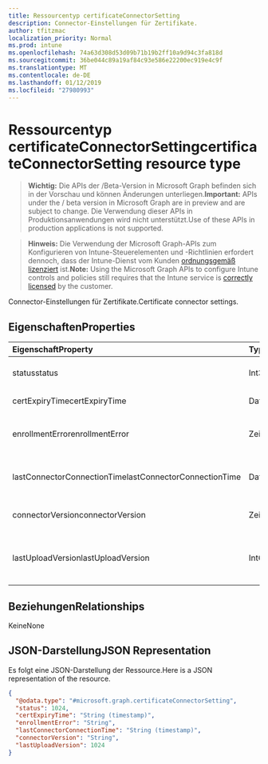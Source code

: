 ```yaml
---
title: Ressourcentyp certificateConnectorSetting
description: Connector-Einstellungen für Zertifikate.
author: tfitzmac
localization_priority: Normal
ms.prod: intune
ms.openlocfilehash: 74a63d308d53d09b71b19b2ff10a9d94c3fa818d
ms.sourcegitcommit: 36be044c89a19af84c93e586e22200ec919e4c9f
ms.translationtype: MT
ms.contentlocale: de-DE
ms.lasthandoff: 01/12/2019
ms.locfileid: "27980993"
---
```

# <a name="certificateconnectorsetting-resource-type"></a><span data-ttu-id="51203-103">Ressourcentyp certificateConnectorSetting</span><span class="sxs-lookup"><span data-stu-id="51203-103">certificateConnectorSetting resource type</span></span>

> <span data-ttu-id="51203-104">**Wichtig:** Die APIs der /Beta-Version in Microsoft Graph befinden sich in der Vorschau und können Änderungen unterliegen.</span><span class="sxs-lookup"><span data-stu-id="51203-104">**Important:** APIs under the / beta version in Microsoft Graph are in preview and are subject to change.</span></span> <span data-ttu-id="51203-105">Die Verwendung dieser APIs in Produktionsanwendungen wird nicht unterstützt.</span><span class="sxs-lookup"><span data-stu-id="51203-105">Use of these APIs in production applications is not supported.</span></span>

> <span data-ttu-id="51203-106">**Hinweis:** Die Verwendung der Microsoft Graph-APIs zum Konfigurieren von Intune-Steuerelementen und -Richtlinien erfordert dennoch, dass der Intune-Dienst vom Kunden [ordnungsgemäß lizenziert](https://go.microsoft.com/fwlink/?linkid=839381) ist.</span><span class="sxs-lookup"><span data-stu-id="51203-106">**Note:** Using the Microsoft Graph APIs to configure Intune controls and policies still requires that the Intune service is [correctly licensed](https://go.microsoft.com/fwlink/?linkid=839381) by the customer.</span></span>

<span data-ttu-id="51203-107">Connector-Einstellungen für Zertifikate.</span><span class="sxs-lookup"><span data-stu-id="51203-107">Certificate connector settings.</span></span>
## <a name="properties"></a><span data-ttu-id="51203-108">Eigenschaften</span><span class="sxs-lookup"><span data-stu-id="51203-108">Properties</span></span>
|<span data-ttu-id="51203-109">Eigenschaft</span><span class="sxs-lookup"><span data-stu-id="51203-109">Property</span></span>|<span data-ttu-id="51203-110">Typ</span><span class="sxs-lookup"><span data-stu-id="51203-110">Type</span></span>|<span data-ttu-id="51203-111">Beschreibung</span><span class="sxs-lookup"><span data-stu-id="51203-111">Description</span></span>|
|:---|:---|:---|
|<span data-ttu-id="51203-112">status</span><span class="sxs-lookup"><span data-stu-id="51203-112">status</span></span>|<span data-ttu-id="51203-113">Int32</span><span class="sxs-lookup"><span data-stu-id="51203-113">Int32</span></span>|<span data-ttu-id="51203-114">Zertifikat Connectorstatus</span><span class="sxs-lookup"><span data-stu-id="51203-114">Certificate connector status</span></span>|
|<span data-ttu-id="51203-115">certExpiryTime</span><span class="sxs-lookup"><span data-stu-id="51203-115">certExpiryTime</span></span>|<span data-ttu-id="51203-116">DateTimeOffset</span><span class="sxs-lookup"><span data-stu-id="51203-116">DateTimeOffset</span></span>|<span data-ttu-id="51203-117">Zertifikat abläuft Zeit</span><span class="sxs-lookup"><span data-stu-id="51203-117">Certificate expire time</span></span>|
|<span data-ttu-id="51203-118">enrollmentError</span><span class="sxs-lookup"><span data-stu-id="51203-118">enrollmentError</span></span>|<span data-ttu-id="51203-119">Zeichenfolge</span><span class="sxs-lookup"><span data-stu-id="51203-119">String</span></span>|<span data-ttu-id="51203-120">Zertifikatfehler Connector-Registrierung</span><span class="sxs-lookup"><span data-stu-id="51203-120">Certificate connector enrollment error</span></span>|
|<span data-ttu-id="51203-121">lastConnectorConnectionTime</span><span class="sxs-lookup"><span data-stu-id="51203-121">lastConnectorConnectionTime</span></span>|<span data-ttu-id="51203-122">DateTimeOffset</span><span class="sxs-lookup"><span data-stu-id="51203-122">DateTimeOffset</span></span>|<span data-ttu-id="51203-123">Zuletzt Zertifikat Connector verbunden</span><span class="sxs-lookup"><span data-stu-id="51203-123">Last time certificate connector connected</span></span>|
|<span data-ttu-id="51203-124">connectorVersion</span><span class="sxs-lookup"><span data-stu-id="51203-124">connectorVersion</span></span>|<span data-ttu-id="51203-125">Zeichenfolge</span><span class="sxs-lookup"><span data-stu-id="51203-125">String</span></span>|<span data-ttu-id="51203-126">Version des Zertifikat-Connectors</span><span class="sxs-lookup"><span data-stu-id="51203-126">Version of certificate connector</span></span>|
|<span data-ttu-id="51203-127">lastUploadVersion</span><span class="sxs-lookup"><span data-stu-id="51203-127">lastUploadVersion</span></span>|<span data-ttu-id="51203-128">Int64</span><span class="sxs-lookup"><span data-stu-id="51203-128">Int64</span></span>|<span data-ttu-id="51203-129">Version des letzten hochgeladenen Zertifikat connector</span><span class="sxs-lookup"><span data-stu-id="51203-129">Version of last uploaded certificate connector</span></span>|

## <a name="relationships"></a><span data-ttu-id="51203-130">Beziehungen</span><span class="sxs-lookup"><span data-stu-id="51203-130">Relationships</span></span>
<span data-ttu-id="51203-131">Keine</span><span class="sxs-lookup"><span data-stu-id="51203-131">None</span></span>
## <a name="json-representation"></a><span data-ttu-id="51203-132">JSON-Darstellung</span><span class="sxs-lookup"><span data-stu-id="51203-132">JSON Representation</span></span>
<span data-ttu-id="51203-133">Es folgt eine JSON-Darstellung der Ressource.</span><span class="sxs-lookup"><span data-stu-id="51203-133">Here is a JSON representation of the resource.</span></span>
<!-- {
  "blockType": "resource",
  "@odata.type": "microsoft.graph.certificateConnectorSetting"
}
-->
``` json
{
  "@odata.type": "#microsoft.graph.certificateConnectorSetting",
  "status": 1024,
  "certExpiryTime": "String (timestamp)",
  "enrollmentError": "String",
  "lastConnectorConnectionTime": "String (timestamp)",
  "connectorVersion": "String",
  "lastUploadVersion": 1024
}
```





